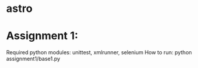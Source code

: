 # astro

Assignment 1:
==============================
Required python modules: unittest, xmlrunner, selenium
How to run:
  python assignment1/base1.py
